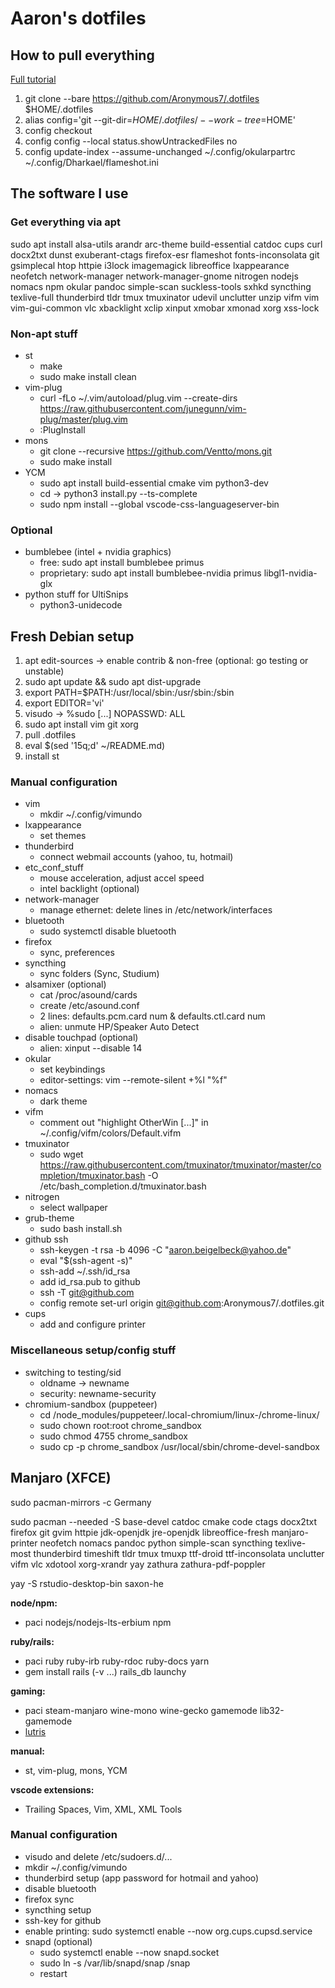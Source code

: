 # Aaron's dotfiles
## How to pull everything

[Full tutorial](https://www.atlassian.com/git/tutorials/dotfiles)

1. git clone --bare https://github.com/Aronymous7/.dotfiles $HOME/.dotfiles
1. alias config='git --git-dir=$HOME/.dotfiles/ --work-tree=$HOME'
1. config checkout
1. config config --local status.showUntrackedFiles no
1. config update-index --assume-unchanged ~/.config/okularpartrc ~/.config/Dharkael/flameshot.ini

## The software I use
### Get everything via apt

sudo apt install alsa-utils arandr arc-theme build-essential catdoc cups curl docx2txt dunst exuberant-ctags firefox-esr flameshot fonts-inconsolata git gsimplecal htop httpie i3lock imagemagick libreoffice lxappearance neofetch network-manager network-manager-gnome nitrogen nodejs nomacs npm okular pandoc simple-scan suckless-tools sxhkd syncthing texlive-full thunderbird tldr tmux tmuxinator udevil unclutter unzip vifm vim vim-gui-common vlc xbacklight xclip xinput xmobar xmonad xorg xss-lock

### Non-apt stuff

- st
  - make
  - sudo make install clean
- vim-plug
  - curl -fLo ~/.vim/autoload/plug.vim --create-dirs https://raw.githubusercontent.com/junegunn/vim-plug/master/plug.vim
  - :PlugInstall
- mons
  - git clone --recursive https://github.com/Ventto/mons.git
  - sudo make install
- YCM
  - sudo apt install build-essential cmake vim python3-dev
  - cd -> python3 install.py --ts-complete
  - sudo npm install --global vscode-css-languageserver-bin

### Optional

- bumblebee (intel + nvidia graphics)
  - free: sudo apt install bumblebee primus
  - proprietary: sudo apt install bumblebee-nvidia primus libgl1-nvidia-glx
- python stuff for UltiSnips
  - python3-unidecode

## Fresh Debian setup

1. apt edit-sources -> enable contrib & non-free (optional: go testing or unstable)
1. sudo apt update && sudo apt dist-upgrade
1. export PATH=$PATH:/usr/local/sbin:/usr/sbin:/sbin
1. export EDITOR='vi'
1. visudo -> %sudo [...] NOPASSWD: ALL
1. sudo apt install vim git xorg
1. pull .dotfiles
1. eval $(sed '15q;d' ~/README.md)
1. install st

### Manual configuration

- vim
  - mkdir ~/.config/vimundo
- lxappearance
  - set themes
- thunderbird
  - connect webmail accounts (yahoo, tu, hotmail)
- etc_conf_stuff
  - mouse acceleration, adjust accel speed
  - intel backlight (optional)
- network-manager
  - manage ethernet: delete lines in /etc/network/interfaces
- bluetooth
  - sudo systemctl disable bluetooth
- firefox
  - sync, preferences
- syncthing
  - sync folders (Sync, Studium)
- alsamixer (optional)
  - cat /proc/asound/cards
  - create /etc/asound.conf
  - 2 lines: defaults.pcm.card num & defaults.ctl.card num
  - alien: unmute HP/Speaker Auto Detect
- disable touchpad (optional)
  - alien: xinput --disable 14
- okular
  - set keybindings
  - editor-settings: vim --remote-silent +%l "%f"
- nomacs
  - dark theme
- vifm
  - comment out "highlight OtherWin [...]" in ~/.config/vifm/colors/Default.vifm
- tmuxinator
  - sudo wget https://raw.githubusercontent.com/tmuxinator/tmuxinator/master/completion/tmuxinator.bash -O /etc/bash_completion.d/tmuxinator.bash
- nitrogen
  - select wallpaper
- grub-theme
  - sudo bash install.sh
- github ssh
  - ssh-keygen -t rsa -b 4096 -C "aaron.beigelbeck@yahoo.de"
  - eval "$(ssh-agent -s)"
  - ssh-add ~/.ssh/id_rsa
  - add id_rsa.pub to github
  - ssh -T git@github.com
  - config remote set-url origin git@github.com:Aronymous7/.dotfiles.git
- cups
  - add and configure printer

### Miscellaneous setup/config stuff

- switching to testing/sid
  - oldname -> newname
  - security: newname-security
- chromium-sandbox (puppeteer)
  - cd <project-dir-path>/node_modules/puppeteer/.local-chromium/linux-<revision>/chrome-linux/
  - sudo chown root:root chrome_sandbox
  - sudo chmod 4755 chrome_sandbox
  - sudo cp -p chrome_sandbox /usr/local/sbin/chrome-devel-sandbox

## Manjaro (XFCE)

sudo pacman-mirrors -c Germany

sudo pacman --needed -S base-devel catdoc cmake code ctags docx2txt firefox git gvim httpie jdk-openjdk jre-openjdk libreoffice-fresh manjaro-printer neofetch nomacs pandoc python simple-scan syncthing texlive-most thunderbird timeshift tldr tmux tmuxp ttf-droid ttf-inconsolata unclutter vifm vlc xdotool xorg-xrandr yay zathura zathura-pdf-poppler

yay -S rstudio-desktop-bin saxon-he

__node/npm:__
- paci nodejs/nodejs-lts-erbium npm

__ruby/rails:__
- paci ruby ruby-irb ruby-rdoc ruby-docs yarn
- gem install rails (-v ...) rails_db launchy

__gaming:__
- paci steam-manjaro wine-mono wine-gecko gamemode lib32-gamemode
- [lutris](https://github.com/lutris/lutris/wiki/Wine-Dependencies)

__manual:__
- st, vim-plug, mons, YCM

__vscode extensions:__
- Trailing Spaces, Vim, XML, XML Tools

### Manual configuration

- visudo and delete /etc/sudoers.d/...
- mkdir ~/.config/vimundo
- thunderbird setup (app password for hotmail and yahoo)
- disable bluetooth
- firefox sync
- syncthing setup
- ssh-key for github
- enable printing: sudo systemctl enable --now org.cups.cupsd.service
- snapd (optional)
  - sudo systemctl enable --now snapd.socket
  - sudo ln -s /var/lib/snapd/snap /snap
  - restart
